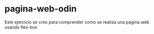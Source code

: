 # pagina-web-odin
Este ejercicio se creo para comprender como se realiza una pagina web usando flex-box
